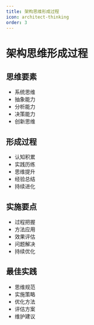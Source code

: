 ```yaml
---
title: 架构思维形成过程
icon: architect-thinking
order: 3
---
```


# 架构思维形成过程

## 思维要素
- 系统思维
- 抽象能力
- 分析能力
- 决策能力
- 创新思维

## 形成过程
- 认知积累
- 实践历练
- 思维提升
- 经验总结
- 持续进化

## 实施要点
- 过程把握
- 方法应用
- 效果评估
- 问题解决
- 持续优化

## 最佳实践
- 思维规范
- 实施策略
- 优化方法
- 评估方案
- 维护建议
